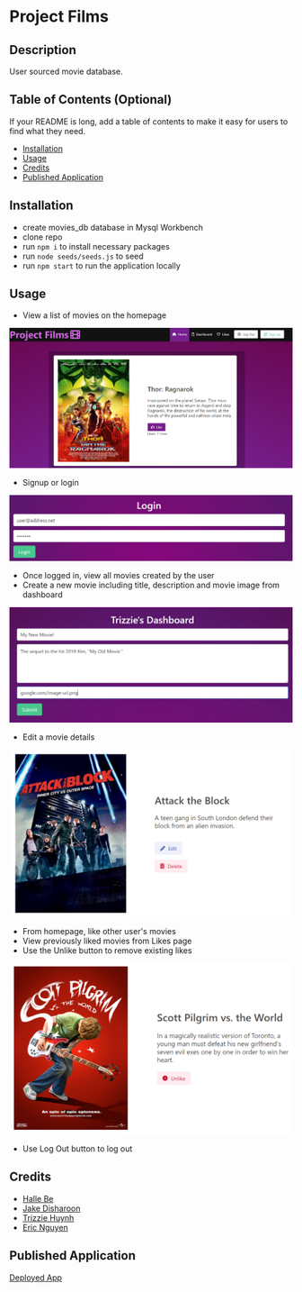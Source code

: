 # Project Films

## Description

User sourced movie database.

## Table of Contents (Optional)

If your README is long, add a table of contents to make it easy for users to find what they need.

- [Installation](#installation)
- [Usage](#usage)
- [Credits](#credits)
- [Published Application](#published-application)

## Installation

- create movies_db database in Mysql Workbench
- clone repo
- run `npm i` to install necessary packages
- run `node seeds/seeds.js` to seed 
- run `npm start` to run the application locally

## Usage

- View a list of movies on the homepage

![Homepage](./image/home.png)

- Signup or login

![Login](./image/login.png)

- Once logged in, view all movies created by the user
- Create a new movie including title, description and movie image from dashboard

![Create](./image/create.png)

- Edit a movie details

![Edit](./image/edit-or-delete.png)

- From homepage, like other user's movies
- View previously liked movies from Likes page
- Use the Unlike button to remove existing likes

![Unlike](./image/unlike.png)

- Use Log Out button to log out


## Credits

- [Halle Be](https://github.com/slurpsz)
- [Jake Disharoon](https://github.com/JakeDish)
- [Trizzie Huynh](https://github.com/trizziehuynh)
- [Eric Nguyen](https://github.com/ericnguyen23)

## Published Application

[Deployed App](https://github.com/slurpsz)
